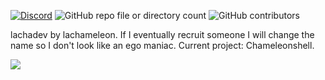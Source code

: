 [![Discord](https://img.shields.io/discord/1399004980966330388?style=flat)](https://discord.gg/C2dHwBb3k3) ![GitHub repo file or directory count](https://img.shields.io/github/directory-file-count/lachadev/chameleonshell) ![GitHub contributors](https://img.shields.io/github/contributors/lachadev/chameleonshell)

lachadev by lachameleon. If I eventually recruit someone I will change the name so I don't look like an ego maniac.
Current project: Chameleonshell.


[<img src="https://www.google.com/logos/doodles/2025/googles-27th-birthday-6753651837110886-ldrk.png">](http://google.com.au/)
